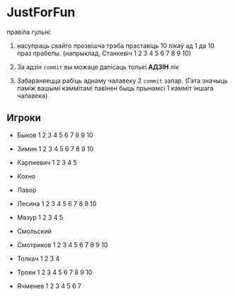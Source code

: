 ﻿
JustForFun
==========
правіла гульні:

1. насупраць свайго прозвішча трэба праставіць 10 лікаў ад 1 да 10 праз прабелы.
(напрыклад, Станкевіч 1 2 3 4 5 6 7 8 9 10)

2. За адзін `commit` вы можаце дапісаць толькі __АДЗІН__ лік

3. Забараняецца рабіць аднаму чалавеку 2 `commit` запар. (Гэта значыць паміж вашымі каммітамі павінен быць прынамсі 1 камміт іншага чалавека)


## Игроки

* Быков 1 2 3 4 5 6 7 8 9 10

* Зимин 1 2 3 4 5 6 7 8 9 10

* Карпиевич 1 2 3 4 5

* Кохно

* Лавор

* Лесина 1 2 3 4 5 6 7 8 9 10

* Мазур 1 2 3 4 5

* Смольский

* Смотриков 1 2 3 4 5 6 7 8 9 10

* Толкач 1 2 3 4 

* Троян 1 2 3 4 5 6 7 8 9 10

* Ячменев 1 2 3 4 5 6 7
